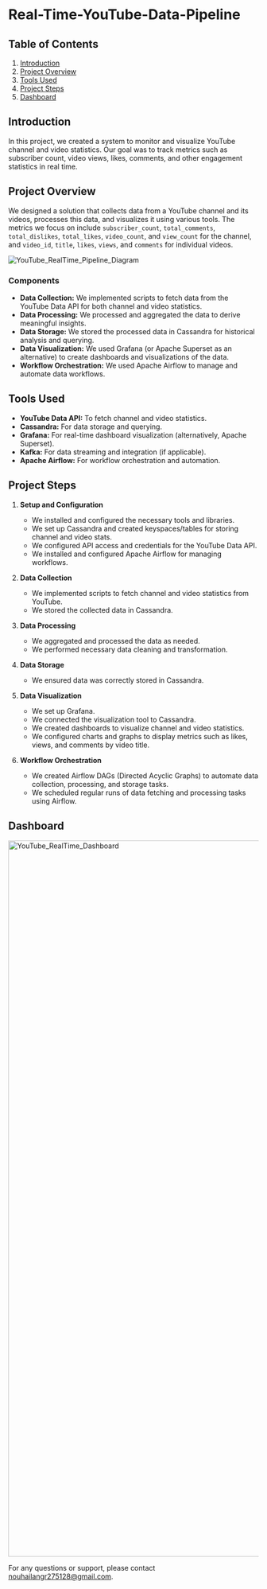 # Real-Time-YouTube-Data-Pipeline

## Table of Contents

1. [Introduction](#introduction)
2. [Project Overview](#project-overview)
3. [Tools Used](#tools-used)
4. [Project Steps](#project-steps)
5. [Dashboard](#Dashboard)

## Introduction

In this project, we created a system to monitor and visualize YouTube channel and video statistics. Our goal was to track metrics such as subscriber count, video views, likes, comments, and other engagement statistics in real time.

## Project Overview

We designed a solution that collects data from a YouTube channel and its videos, processes this data, and visualizes it using various tools. The metrics we focus on include `subscriber_count`, `total_comments`, `total_dislikes`, `total_likes`, `video_count`, and `view_count` for the channel, and `video_id`, `title`, `likes`, `views`, and `comments` for individual videos.

![YouTube_RealTime_Pipeline_Diagram](https://github.com/user-attachments/assets/fbbbc6c1-a2b7-4420-bd11-fead53fc4272)

### Components
- **Data Collection:** We implemented scripts to fetch data from the YouTube Data API for both channel and video statistics.
- **Data Processing:** We processed and aggregated the data to derive meaningful insights.
- **Data Storage:** We stored the processed data in Cassandra for historical analysis and querying.
- **Data Visualization:** We used Grafana (or Apache Superset as an alternative) to create dashboards and visualizations of the data.
- **Workflow Orchestration:** We used Apache Airflow to manage and automate data workflows.

## Tools Used

- **YouTube Data API:** To fetch channel and video statistics.
- **Cassandra:** For data storage and querying.
- **Grafana:** For real-time dashboard visualization (alternatively, Apache Superset).
- **Kafka:** For data streaming and integration (if applicable).
- **Apache Airflow:** For workflow orchestration and automation.

## Project Steps

1. **Setup and Configuration**
   - We installed and configured the necessary tools and libraries.
   - We set up Cassandra and created keyspaces/tables for storing channel and video stats.
   - We configured API access and credentials for the YouTube Data API.
   - We installed and configured Apache Airflow for managing workflows.

2. **Data Collection**
   - We implemented scripts to fetch channel and video statistics from YouTube.
   - We stored the collected data in Cassandra.

3. **Data Processing**
   - We aggregated and processed the data as needed.
   - We performed necessary data cleaning and transformation.

4. **Data Storage**
   - We ensured data was correctly stored in Cassandra.

5. **Data Visualization**
   - We set up Grafana.
   - We connected the visualization tool to Cassandra.
   - We created dashboards to visualize channel and video statistics.
   - We configured charts and graphs to display metrics such as likes, views, and comments by video title.

6. **Workflow Orchestration**
   - We created Airflow DAGs (Directed Acyclic Graphs) to automate data collection, processing, and storage tasks.
   - We scheduled regular runs of data fetching and processing tasks using Airflow.

## Dashboard
<img width="1440" alt="YouTube_RealTime_Dashboard" src="https://github.com/user-attachments/assets/1730af0f-4ec5-4937-8e5e-803711cc5cce">



  
For any questions or support, please contact [nouhailangr275128@gmail.com](mailto:your_email@example.com).
